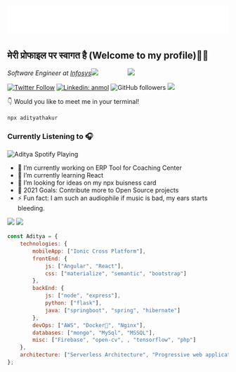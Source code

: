 <h1 align="center">
  <img src="https://raw.githubusercontent.com/Aditya-Thakur/Aditya-Thakur/2e874a3c5b340e7e50b29ddf1ca69250a2b173d0/name.svg" alt="Aditya" />
</h1>

<h2> मेरी प्रोफाइल पर स्वागत है (Welcome to my profile)🙏🏻</h2>
<img align='right' src="https://media1.tenor.com/images/7345bd2ae5fd3d613cf7bab9198d4fed/tenor.gif?itemid=12616228" width="230">

<p><em>Software Engineer at <a href="http://www.infosys.com">Infosys</a><img src="https://media.giphy.com/media/WUlplcMpOCEmTGBtBW/giphy.gif" width="30"> 
</em></p>

[![Twitter Follow](https://img.shields.io/twitter/follow/aditya78321338?label=Follow)](https://twitter.com/intent/follow?screen_name=aditya78321338)
[![Linkedin: anmol](https://img.shields.io/badge/-aditya-blue?style=flat-square&logo=Linkedin&logoColor=white&link=https://www.linkedin.com/in/aditya532/)](https://www.linkedin.com/in/aditya532/)
![GitHub followers](https://img.shields.io/github/followers/aditya-thakur?label=Follow&style=social)
![](https://visitor-badge.glitch.me/badge?page_id=aditya-thakur.aditya-thakur)

👇 Would you like to meet me in your terminal!
```bash
npx adityathakur
```
### Currently Listening to 🎧

<img src="https://novatorem-dusky-nine.vercel.app/api/spotify" alt="Aditya Spotify Playing" width="350" />
<br />

 - 🔭 I’m currently working on ERP Tool for Coaching Center
 - 🌱 I’m currently learning React 
 - 🤔 I’m looking for ideas on my npx buisness card
 - 🥅 2021 Goals: Contribute more to Open Source projects
 - ⚡ Fun fact: I am such an audiophile if music is bad, my ears starts bleeding. 


<p float="left">
 <img height="165" src="https://github-readme-stats.aditya-thakur.vercel.app/api?username=aditya-thakur&hide=Stars,prs,contribs&count_private=true&show_icons=true&theme=radical&custom_title=My%20contributions%20yet">
<img height="165" src="https://github-readme-stats.aditya-thakur.vercel.app/api/top-langs/?username=aditya-thakur&hide=scss&langs_count=9&layout=compact&custom_title=Languages%20I%20Have%20Used%20Yet&theme=radical">
</p>


```javascript
const Aditya = {
    technologies: {
        mobileApp: ["Ionic Cross Platform"],
        frontEnd: {
            js: ["Angular", "React"],
            css: ["materialize", "semantic", "bootstrap"]
        },
        backEnd: {
            js: ["node", "express"],
            python: ["flask"],
            java: ["springboot", "spring", "hibernate"]
        },
        devOps: ["AWS", "Docker🐳", "Nginx"],
        databases: ["mongo", "MySql", "MSSQL"],
        misc: ["Firebase", "open-cv", , "tensorflow", "php"]
    },
    architecture: ["Serverless Architecture", "Progressive web applications", "Single page applications"]
};
```

